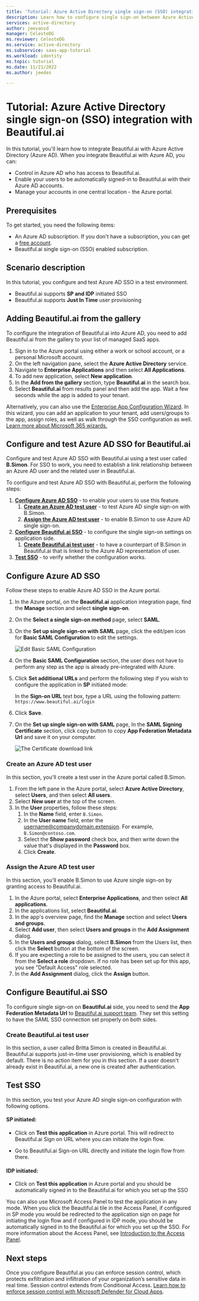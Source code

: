 ```yaml
---
title: 'Tutorial: Azure Active Directory single sign-on (SSO) integration with Beautiful.ai'
description: Learn how to configure single sign-on between Azure Active Directory and Beautiful.ai.
services: active-directory
author: jeevansd
manager: CelesteDG
ms.reviewer: CelesteDG
ms.service: active-directory
ms.subservice: saas-app-tutorial
ms.workload: identity
ms.topic: tutorial
ms.date: 11/21/2022
ms.author: jeedes

---
```


# Tutorial: Azure Active Directory single sign-on (SSO) integration with Beautiful.ai

In this tutorial, you'll learn how to integrate Beautiful.ai with Azure Active Directory (Azure AD). When you integrate Beautiful.ai with Azure AD, you can:

* Control in Azure AD who has access to Beautiful.ai.
* Enable your users to be automatically signed-in to Beautiful.ai with their Azure AD accounts.
* Manage your accounts in one central location - the Azure portal.

## Prerequisites

To get started, you need the following items:

* An Azure AD subscription. If you don't have a subscription, you can get a [free account](https://azure.microsoft.com/free/).
* Beautiful.ai single sign-on (SSO) enabled subscription.

## Scenario description

In this tutorial, you configure and test Azure AD SSO in a test environment.

* Beautiful.ai supports **SP and IDP** initiated SSO
* Beautiful.ai supports **Just In Time** user provisioning

## Adding Beautiful.ai from the gallery

To configure the integration of Beautiful.ai into Azure AD, you need to add Beautiful.ai from the gallery to your list of managed SaaS apps.

1. Sign in to the Azure portal using either a work or school account, or a personal Microsoft account.
1. On the left navigation pane, select the **Azure Active Directory** service.
1. Navigate to **Enterprise Applications** and then select **All Applications**.
1. To add new application, select **New application**.
1. In the **Add from the gallery** section, type **Beautiful.ai** in the search box.
1. Select **Beautiful.ai** from results panel and then add the app. Wait a few seconds while the app is added to your tenant.

 Alternatively, you can also use the [Enterprise App Configuration Wizard](https://portal.office.com/AdminPortal/home?Q=Docs#/azureadappintegration). In this wizard, you can add an application to your tenant, add users/groups to the app, assign roles, as well as walk through the SSO configuration as well. [Learn more about Microsoft 365 wizards.](/microsoft-365/admin/misc/azure-ad-setup-guides)

## Configure and test Azure AD SSO for Beautiful.ai

Configure and test Azure AD SSO with Beautiful.ai using a test user called **B.Simon**. For SSO to work, you need to establish a link relationship between an Azure AD user and the related user in Beautiful.ai.

To configure and test Azure AD SSO with Beautiful.ai, perform the following steps:

1. **[Configure Azure AD SSO](#configure-azure-ad-sso)** - to enable your users to use this feature.
    1. **[Create an Azure AD test user](#create-an-azure-ad-test-user)** - to test Azure AD single sign-on with B.Simon.
    1. **[Assign the Azure AD test user](#assign-the-azure-ad-test-user)** - to enable B.Simon to use Azure AD single sign-on.
1. **[Configure Beautiful.ai SSO](#configure-beautifulai-sso)** - to configure the single sign-on settings on application side.
    1. **[Create Beautiful.ai test user](#create-beautifulai-test-user)** - to have a counterpart of B.Simon in Beautiful.ai that is linked to the Azure AD representation of user.
1. **[Test SSO](#test-sso)** - to verify whether the configuration works.

## Configure Azure AD SSO

Follow these steps to enable Azure AD SSO in the Azure portal.

1. In the Azure portal, on the **Beautiful.ai** application integration page, find the **Manage** section and select **single sign-on**.
1. On the **Select a single sign-on method** page, select **SAML**.
1. On the **Set up single sign-on with SAML** page, click the edit/pen icon for **Basic SAML Configuration** to edit the settings.

   ![Edit Basic SAML Configuration](common/edit-urls.png)

1. On the **Basic SAML Configuration** section, the user does not have to perform any step as the app is already pre-integrated with Azure.

1. Click **Set additional URLs** and perform the following step if you wish to configure the application in **SP** initiated mode:

    In the **Sign-on URL** text box, type a URL using the following pattern:
    `https://www.beautiful.ai/login`

1. Click **Save**.

1. On the **Set up single sign-on with SAML** page, In the **SAML Signing Certificate** section, click copy button to copy **App Federation Metadata Url** and save it on your computer.

	![The Certificate download link](common/copy-metadataurl.png)

### Create an Azure AD test user

In this section, you'll create a test user in the Azure portal called B.Simon.

1. From the left pane in the Azure portal, select **Azure Active Directory**, select **Users**, and then select **All users**.
1. Select **New user** at the top of the screen.
1. In the **User** properties, follow these steps:
   1. In the **Name** field, enter `B.Simon`.  
   1. In the **User name** field, enter the username@companydomain.extension. For example, `B.Simon@contoso.com`.
   1. Select the **Show password** check box, and then write down the value that's displayed in the **Password** box.
   1. Click **Create**.

### Assign the Azure AD test user

In this section, you'll enable B.Simon to use Azure single sign-on by granting access to Beautiful.ai.

1. In the Azure portal, select **Enterprise Applications**, and then select **All applications**.
1. In the applications list, select **Beautiful.ai**.
1. In the app's overview page, find the **Manage** section and select **Users and groups**.
1. Select **Add user**, then select **Users and groups** in the **Add Assignment** dialog.
1. In the **Users and groups** dialog, select **B.Simon** from the Users list, then click the **Select** button at the bottom of the screen.
1. If you are expecting a role to be assigned to the users, you can select it from the **Select a role** dropdown. If no role has been set up for this app, you see "Default Access" role selected.
1. In the **Add Assignment** dialog, click the **Assign** button.

## Configure Beautiful.ai SSO

To configure single sign-on on **Beautiful.ai** side, you need to send the **App Federation Metadata Url** to [Beautiful.ai support team](mailto:support@beautiful.ai). They set this setting to have the SAML SSO connection set properly on both sides.

### Create Beautiful.ai test user

In this section, a user called Britta Simon is created in Beautiful.ai. Beautiful.ai supports just-in-time user provisioning, which is enabled by default. There is no action item for you in this section. If a user doesn't already exist in Beautiful.ai, a new one is created after authentication.

## Test SSO 

In this section, you test your Azure AD single sign-on configuration with following options. 

#### SP initiated:

* Click on **Test this application** in Azure portal. This will redirect to Beautiful.ai Sign on URL where you can initiate the login flow.  

* Go to Beautiful.ai Sign-on URL directly and initiate the login flow from there.

#### IDP initiated:

* Click on **Test this application** in Azure portal and you should be automatically signed in to the Beautiful.ai for which you set up the SSO 

You can also use Microsoft Access Panel to test the application in any mode. When you click the Beautiful.ai tile in the Access Panel, if configured in SP mode you would be redirected to the application sign on page for initiating the login flow and if configured in IDP mode, you should be automatically signed in to the Beautiful.ai for which you set up the SSO. For more information about the Access Panel, see [Introduction to the Access Panel](https://support.microsoft.com/account-billing/sign-in-and-start-apps-from-the-my-apps-portal-2f3b1bae-0e5a-4a86-a33e-876fbd2a4510).


## Next steps

Once you configure Beautiful.ai you can enforce session control, which protects exfiltration and infiltration of your organization’s sensitive data in real time. Session control extends from Conditional Access. [Learn how to enforce session control with Microsoft Defender for Cloud Apps](/cloud-app-security/proxy-deployment-any-app).

